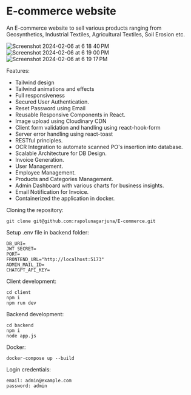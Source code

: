 # E-commerce website
An E-commerce website to sell various products ranging from Geosynthetics, Industrial Textiles, Agricultural Textiles, Soil Erosion etc.

![Screenshot 2024-02-06 at 6 18 40 PM](https://github.com/rapolunagarjuna/E-commerce/assets/112997527/6a9cd63c-cde1-4d4d-9329-2e075cf2f498)
![Screenshot 2024-02-06 at 6 19 00 PM](https://github.com/rapolunagarjuna/E-commerce/assets/112997527/dd35f8f1-57b0-4cde-acdb-7b6c11023b3a)
![Screenshot 2024-02-06 at 6 19 17 PM](https://github.com/rapolunagarjuna/E-commerce/assets/112997527/d098fddb-64c7-4649-a4f6-82b23053b636)

Features:
 - Tailwind design
 - Tailwind animations and effects
 - Full responsiveness
 - Secured User Authentication.
 - Reset Password using Email
 - Reusable Responsive Components in React.
 - Image upload using Cloudinary CDN
 - Client form validation and handling using react-hook-form
 - Server error handling using react-toast
 - RESTful principles. 
 - OCR Integration to automate scanned PO's insertion into database.
 - Scalable Architecture for DB Design.
 - Invoice Generation.
 - User Management.
 - Employee Management.
 - Products and Categories Management.
 - Admin Dashboard with various charts for business insights.
 - Email Notification for Invoice.
 - Containerized the application in docker.

Cloning the repository:

    git clone git@github.com:rapolunagarjuna/E-commerce.git

Setup .env file in backend folder: 

    DB_URI=
    JWT_SECRET=
    PORT=
    FRONTEND_URL="http://localhost:5173"
    ADMIN_MAIL_ID=
    CHATGPT_API_KEY=

Client development:

    cd client
    npm i
    npm run dev

Backend development:

    cd backend
    npm i
    node app.js

Docker:

    docker-compose up --build
    
Login credentials:

    email: admin@example.com
    password: admin
